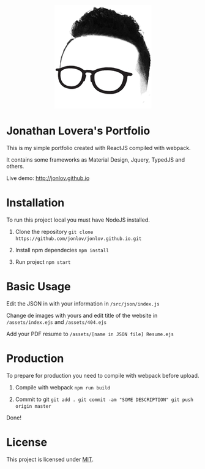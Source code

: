 
<p align="center">
    <img src="/assets/img/logo.png" alt="Jonathan Lovera"/>
    <br>
    <h1>Jonathan Lovera's Portfolio</h1>
</p>

This is my simple portfolio created with ReactJS compiled with webpack.

It contains some frameworks as Material Design, Jquery, TypedJS and others.

Live demo: http://jonlov.github.io

# Installation
To run this project local you must have NodeJS installed.
1. Clone the repository
`git clone https://github.com/jonlov/jonlov.github.io.git`

2. Install npm dependecies
`npm install`

3. Run project
`npm start`

# Basic Usage
Edit the JSON in with your information in `/src/json/index.js`

Change de images with yours and edit title of the website in `/assets/index.ejs` and `/assets/404.ejs`

Add your PDF resume to `/assets/[name in JSON file] Resume.ejs`

# Production
To prepare for production you need to compile with webpack before upload.

1. Compile with webpack
`npm run build`

2. Commit to git
`git add .
git commit -am "SOME DESCRIPTION"
git push origin master`

Done!

# License

This project is licensed under [MIT](https://github.com/jonlov/jonlov.github.io/blob/master/LICENSE).
